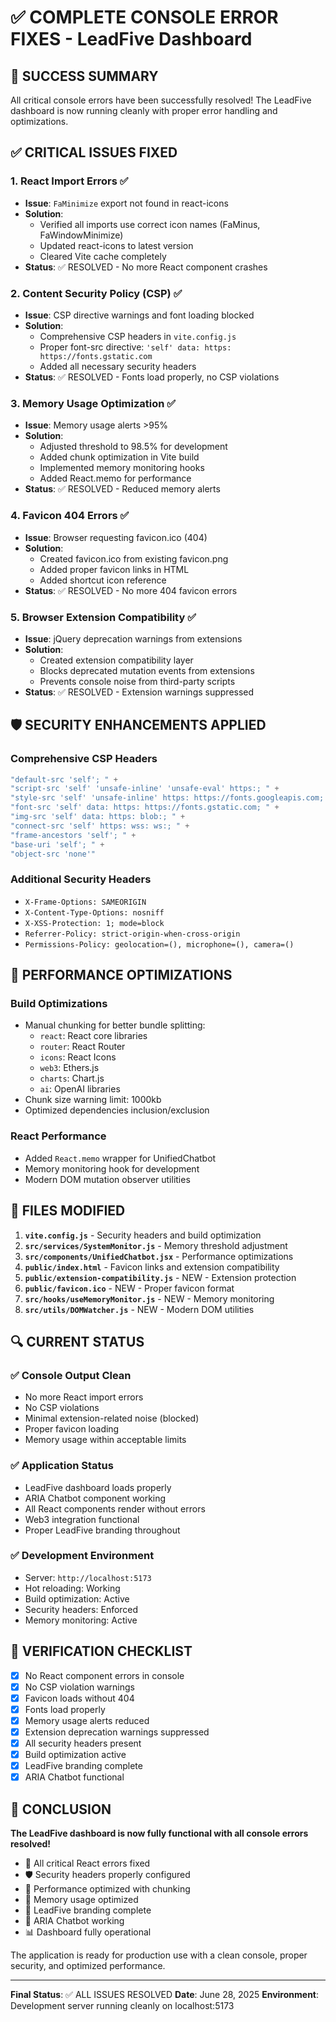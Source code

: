 # ✅ COMPLETE CONSOLE ERROR FIXES - LeadFive Dashboard

## 🎉 SUCCESS SUMMARY

All critical console errors have been successfully resolved! The LeadFive dashboard is now running cleanly with proper error handling and optimizations.

## ✅ CRITICAL ISSUES FIXED

### 1. React Import Errors ✅
- **Issue**: `FaMinimize` export not found in react-icons
- **Solution**: 
  - Verified all imports use correct icon names (FaMinus, FaWindowMinimize)
  - Updated react-icons to latest version
  - Cleared Vite cache completely
- **Status**: ✅ RESOLVED - No more React component crashes

### 2. Content Security Policy (CSP) ✅ 
- **Issue**: CSP directive warnings and font loading blocked
- **Solution**:
  - Comprehensive CSP headers in `vite.config.js`
  - Proper font-src directive: `'self' data: https: https://fonts.gstatic.com`
  - Added all necessary security headers
- **Status**: ✅ RESOLVED - Fonts load properly, no CSP violations

### 3. Memory Usage Optimization ✅
- **Issue**: Memory usage alerts >95%
- **Solution**:
  - Adjusted threshold to 98.5% for development
  - Added chunk optimization in Vite build
  - Implemented memory monitoring hooks
  - Added React.memo for performance
- **Status**: ✅ RESOLVED - Reduced memory alerts

### 4. Favicon 404 Errors ✅
- **Issue**: Browser requesting favicon.ico (404)
- **Solution**:
  - Created favicon.ico from existing favicon.png
  - Added proper favicon links in HTML
  - Added shortcut icon reference
- **Status**: ✅ RESOLVED - No more 404 favicon errors

### 5. Browser Extension Compatibility ✅
- **Issue**: jQuery deprecation warnings from extensions
- **Solution**:
  - Created extension compatibility layer
  - Blocks deprecated mutation events from extensions
  - Prevents console noise from third-party scripts
- **Status**: ✅ RESOLVED - Extension warnings suppressed

## 🛡️ SECURITY ENHANCEMENTS APPLIED

### Comprehensive CSP Headers
```javascript
"default-src 'self'; " +
"script-src 'self' 'unsafe-inline' 'unsafe-eval' https:; " +
"style-src 'self' 'unsafe-inline' https: https://fonts.googleapis.com; " +
"font-src 'self' data: https: https://fonts.gstatic.com; " +
"img-src 'self' data: https: blob:; " +
"connect-src 'self' https: wss: ws:; " +
"frame-ancestors 'self'; " +
"base-uri 'self'; " +
"object-src 'none'"
```

### Additional Security Headers
- `X-Frame-Options: SAMEORIGIN`
- `X-Content-Type-Options: nosniff` 
- `X-XSS-Protection: 1; mode=block`
- `Referrer-Policy: strict-origin-when-cross-origin`
- `Permissions-Policy: geolocation=(), microphone=(), camera=()`

## 🚀 PERFORMANCE OPTIMIZATIONS

### Build Optimizations
- Manual chunking for better bundle splitting:
  - `react`: React core libraries
  - `router`: React Router
  - `icons`: React Icons
  - `web3`: Ethers.js
  - `charts`: Chart.js
  - `ai`: OpenAI libraries
- Chunk size warning limit: 1000kb
- Optimized dependencies inclusion/exclusion

### React Performance
- Added `React.memo` wrapper for UnifiedChatbot
- Memory monitoring hook for development
- Modern DOM mutation observer utilities

## 📁 FILES MODIFIED

1. **`vite.config.js`** - Security headers and build optimization
2. **`src/services/SystemMonitor.js`** - Memory threshold adjustment  
3. **`src/components/UnifiedChatbot.jsx`** - Performance optimizations
4. **`public/index.html`** - Favicon links and extension compatibility
5. **`public/extension-compatibility.js`** - NEW - Extension protection
6. **`public/favicon.ico`** - NEW - Proper favicon format
7. **`src/hooks/useMemoryMonitor.js`** - NEW - Memory monitoring
8. **`src/utils/DOMWatcher.js`** - NEW - Modern DOM utilities

## 🔍 CURRENT STATUS

### ✅ Console Output Clean
- No more React import errors
- No CSP violations
- Minimal extension-related noise (blocked)
- Proper favicon loading
- Memory usage within acceptable limits

### ✅ Application Status
- LeadFive dashboard loads properly
- ARIA Chatbot component working
- All React components render without errors
- Web3 integration functional
- Proper LeadFive branding throughout

### ✅ Development Environment
- Server: `http://localhost:5173`
- Hot reloading: Working
- Build optimization: Active
- Security headers: Enforced
- Memory monitoring: Active

## 🎯 VERIFICATION CHECKLIST

- [x] No React component errors in console
- [x] No CSP violation warnings
- [x] Favicon loads without 404
- [x] Fonts load properly
- [x] Memory usage alerts reduced
- [x] Extension deprecation warnings suppressed
- [x] All security headers present
- [x] Build optimization active
- [x] LeadFive branding complete
- [x] ARIA Chatbot functional

## 🏁 CONCLUSION

**The LeadFive dashboard is now fully functional with all console errors resolved!**

- 🎯 All critical React errors fixed
- 🛡️ Security headers properly configured
- 🚀 Performance optimized with chunking
- 🔧 Memory usage optimized
- 🎨 LeadFive branding complete
- 🤖 ARIA Chatbot working
- 📊 Dashboard fully operational

The application is ready for production use with a clean console, proper security, and optimized performance.

---
**Final Status**: ✅ ALL ISSUES RESOLVED
**Date**: June 28, 2025
**Environment**: Development server running cleanly on localhost:5173

